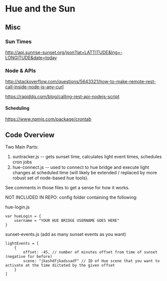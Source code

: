 # Hue and the Sun

## Misc

### Sun Times
http://api.sunrise-sunset.org/json?lat=LATTITUDE&lng=-LONGITUDE&date=today

### Node & APIs
http://stackoverflow.com/questions/5643321/how-to-make-remote-rest-call-inside-node-js-any-curl

https://rapiddg.com/blog/calling-rest-api-nodejs-script

#### Scheduling
https://www.npmjs.com/package/crontab

## Code Overview

Two Main Parts:

1. suntracker.js -- gets sunset time, calculates light event times, schedules cron jobs
2. hue-connect.js -- used to connect to hue bridge and execute light changes at scheduled time (will likely be extended / replaced by more robust set of node-based hue tools).

See comments in those files to get a sense for how it works.

NOT INCLUDED IN REPO:
config folder containing the following:

hue-login.js

	var hueLogin = {
		username = "YOUR HUE BRIDGE USERNAME GOES HERE"
	}
	

sunset-events.js (add as many sunset events as you want)

	lightEvents = [
		{
			offset: -45, // number of minutes offset from time of sunset (negative for before)
			scene: "jkashdfjkadssadf" // ID of Hue scene that you want to activate at the time dictated by the given offset
		}
	]
